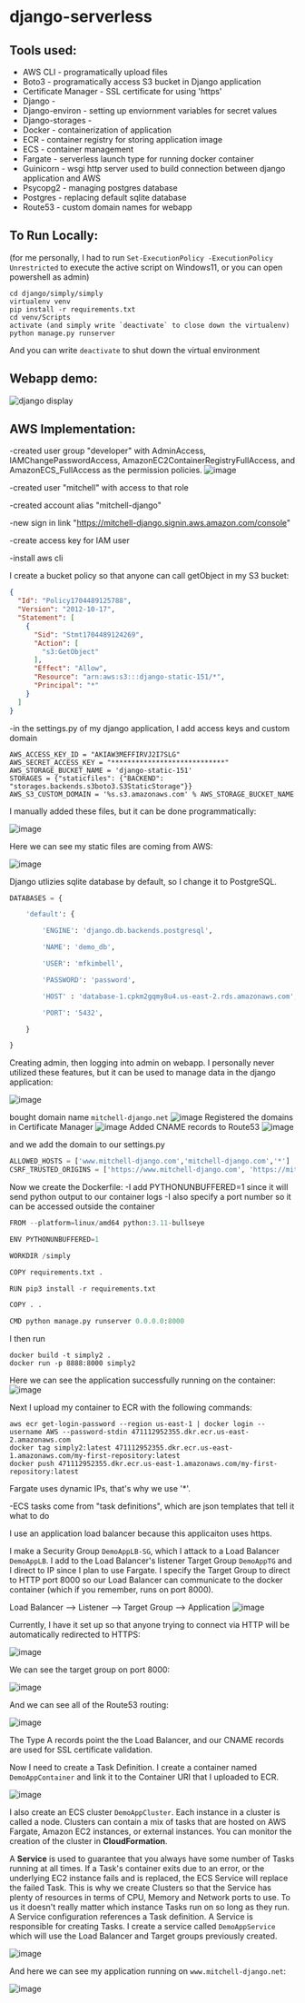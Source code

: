 # django-serverless

## Tools used:

* AWS CLI - programatically upload files
* Boto3 - programatically access S3 bucket in Django application
* Certificate Manager - SSL certificate for using 'https'
* Django -
* Django-environ - setting up enviornment variables for secret values
* Django-storages -
* Docker - containerization of application
* ECR - container registry for storing application image
* ECS - container management
* Fargate - serverless launch type for running docker container
* Guinicorn - wsgi http server used to build connection between django application and AWS
* Psycopg2 - managing postgres database
* Postgres - replacing default sqlite database
* Route53 - custom domain names for webapp


## To Run Locally:

(for me personally, I had to run `Set-ExecutionPolicy -ExecutionPolicy Unrestricted` to execute the active script on Windows11, or you can open powershell as admin)

```
cd django/simply/simply
virtualenv venv
pip install -r requirements.txt
cd venv/Scripts
activate (and simply write `deactivate` to close down the virtualenv)
python manage.py runserver
```

And you can write `deactivate` to shut down the virtual environment

## Webapp demo:

![django display](https://github.com/mfkimbell/django-serverless/assets/107063397/264ce417-bd72-4389-9080-4fa64f880817)

## AWS Implementation:

-created user group "developer" with AdminAccess, IAMChangePasswordAccess, AmazonEC2ContainerRegistryFullAccess, and AmazonECS_FullAccess as the permission policies.
![image](https://github.com/mfkimbell/django-serverless/assets/107063397/b3c797c5-6960-42dd-9475-eca64f863bff)

-created user "mitchell" with access to that role

-created account alias "mitchell-django"

-new sign in link "https://mitchell-django.signin.aws.amazon.com/console"

-create access key for IAM user

-install aws cli

I create a bucket policy so that anyone can call getObject in my S3 bucket:

``` json
{
  "Id": "Policy1704489125788",
  "Version": "2012-10-17",
  "Statement": [
    {
      "Sid": "Stmt1704489124269",
      "Action": [
        "s3:GetObject"
      ],
      "Effect": "Allow",
      "Resource": "arn:aws:s3:::django-static-151/*",
      "Principal": "*"
    }
  ]
}
```

-in the settings.py of my django application, I add access keys and custom domain

```
AWS_ACCESS_KEY_ID = "AKIAW3MEFFIRVJ2I7SLG"
AWS_SECRET_ACCESS_KEY = "****************************"
AWS_STORAGE_BUCKET_NAME = 'django-static-151'
STORAGES = {"staticfiles": {"BACKEND": "storages.backends.s3boto3.S3StaticStorage"}}
AWS_S3_CUSTOM_DOMAIN = '%s.s3.amazonaws.com' % AWS_STORAGE_BUCKET_NAME
```

I manually added these files, but it can be done programmatically: 

![image](https://github.com/mfkimbell/django-serverless/assets/107063397/bd85e9e0-90bd-467f-bedf-2195c88d196b)

Here we can see my static files are coming from AWS:

![image](https://github.com/mfkimbell/django-serverless/assets/107063397/dd3b10d2-3b28-414e-a799-f29bdb67fc42)



Django utlizies sqlite database by default, so I change it to PostgreSQL.

``` python
DATABASES = {

    'default': {

        'ENGINE': 'django.db.backends.postgresql',

        'NAME': 'demo_db', 

        'USER': 'mfkimbell',

        'PASSWORD': 'password',

        'HOST' : 'database-1.cpkm2gqmy8u4.us-east-2.rds.amazonaws.com',

        'PORT': '5432',

    }

}
```
Creating admin, then logging into admin on webapp. I personally never utilized these features, but it can be used to manage data in the django application:

![image](https://github.com/mfkimbell/django-serverless/assets/107063397/d8e6f5d5-3ff4-42b2-bbd5-7aabdc6901c7)


bought domain name `mitchell-django.net`
![image](https://github.com/mfkimbell/django-serverless/assets/107063397/e90c00ef-34c4-446c-9cdf-6e950810445a)
Registered the domains in Certificate Manager
![image](https://github.com/mfkimbell/django-serverless/assets/107063397/aa6db38a-ea1f-47d4-abaa-af588f880eb6)
Added CNAME records to Route53
![image](https://github.com/mfkimbell/django-serverless/assets/107063397/4cf37b38-edf4-49f6-b77b-e2d59413736d)


and we add the domain to our settings.py

```python
ALLOWED_HOSTS = ['www.mitchell-django.com','mitchell-django.com','*']
CSRF_TRUSTED_ORIGINS = ['https://www.mitchell-django.com', 'https://mitchell-django.com']
```

Now we create the Dockerfile:
-I add PYTHONUNBUFFERED=1 since it will send python output to our container logs
-I also specify a port number so it can be accessed outside the container
```python
FROM --platform=linux/amd64 python:3.11-bullseye

ENV PYTHONUNBUFFERED=1

WORKDIR /simply

COPY requirements.txt .

RUN pip3 install -r requirements.txt

COPY . .

CMD python manage.py runserver 0.0.0.0:8000
```

I then run
```
docker build -t simply2 .
docker run -p 8888:8000 simply2
```

Here we can see the application successfully running on the container:
![image](https://github.com/mfkimbell/django-serverless/assets/107063397/fe584e64-25b3-4f50-9aae-efbe7cd32861)

Next I upload my container to ECR with the following commands:

```
aws ecr get-login-password --region us-east-1 | docker login --username AWS --password-stdin 471112952355.dkr.ecr.us-east-2.amazonaws.com
docker tag simply2:latest 471112952355.dkr.ecr.us-east-1.amazonaws.com/my-first-repository:latest
docker push 471112952355.dkr.ecr.us-east-1.amazonaws.com/my-first-repository:latest
```

Fargate uses dynamic IPs, that's why we use '*'. 

-ECS tasks come from "task definitions", which are json templates that tell it what to do


I use an application load balancer because this applicaiton uses https.

I make a Security Group `DemoAppLB-SG`, which I attack to a Load Balancer `DemoAppLB`. I add to the Load Balancer's listener Target Group `DemoAppTG` and I direct to IP since I plan to use Fargate. I specify the Target Group to direct to HTTP port 8000 so our Load Balancer can communicate to the docker container (which if you remember, runs on port 8000). 

Load Balancer --> Listener --> Target Group --> Application
![image](https://github.com/mfkimbell/django-serverless/assets/107063397/9ca34762-7f2b-4ed0-a02f-e83478f89401)

Currently, I have it set up so that anyone trying to connect via HTTP will be automatically redirected to HTTPS:

![image](https://github.com/mfkimbell/django-serverless/assets/107063397/d8b5c9ac-1e5e-4203-996d-bf964a50fb0b)

We can see the target group on port 8000:

![image](https://github.com/mfkimbell/django-serverless/assets/107063397/b018055d-d96b-464b-b0d7-174a0381642b)

And we can see all of the Route53 routing:

![image](https://github.com/mfkimbell/django-serverless/assets/107063397/def449a3-a732-4e6b-b053-93ec727e165c)

The Type A records point the the Load Balancer, and our CNAME records are used for SSL certificate validation.

Now I need to create a Task Definition. I create a container named `DemoAppContainer` and link it to the Container URI that I uploaded to ECR.

![image](https://github.com/mfkimbell/django-serverless/assets/107063397/2abe5779-caea-4d59-af89-87002adab17d)



I also create an ECS cluster `DemoAppCluster`. Each instance in a cluster is called a node. Clusters can contain a mix of tasks that are hosted on AWS Fargate, Amazon EC2 instances, or external instances. You can monitor the creation of the cluster in **CloudFormation**. 

A **Service** is used to guarantee that you always have some number of Tasks running at all times. If a Task's container exits due to an error, or the underlying EC2 instance fails and is replaced, the ECS Service will replace the failed Task. This is why we create Clusters so that the Service has plenty of resources in terms of CPU, Memory and Network ports to use. To us it doesn't really matter which instance Tasks run on so long as they run. A Service configuration references a Task definition. A Service is responsible for creating Tasks. I create a service called `DemoAppService` which will use the Load Balancer and Target groups previously created. 

![image](https://github.com/mfkimbell/django-serverless/assets/107063397/8b0bc3c8-143d-48ad-a1d9-f6288c5a9272)

And here we can see my application running on `www.mitchell-django.net`:

![image](https://github.com/mfkimbell/django-serverless/assets/107063397/6c1d090d-a27e-4a15-8ae0-5719bb5b93ca)
